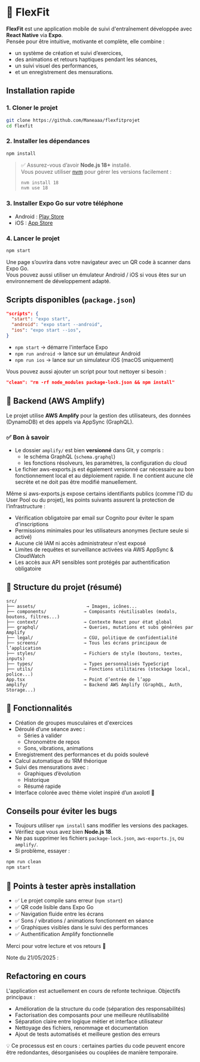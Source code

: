 
# 💪 FlexFit

**FlexFit** est une application mobile de suivi d'entraînement développée avec **React Native** via **Expo**.  
Pensée pour être intuitive, motivante et complète, elle combine :
- un système de création et suivi d’exercices,
- des animations et retours haptiques pendant les séances,
- un suivi visuel des performances,
- et un enregistrement des mensurations.

## Installation rapide

### 1. Cloner le projet

```bash
git clone https://github.com/Maneaaa/flexfitprojet
cd flexfit
```

### 2. Installer les dépendances

```bash
npm install
```

> ✅ Assurez-vous d’avoir **Node.js 18+** installé.  
> Vous pouvez utiliser [nvm](https://github.com/nvm-sh/nvm) pour gérer les versions facilement :
>
> ```bash
> nvm install 18
> nvm use 18
> ```

### 3. Installer Expo Go sur votre téléphone

- Android : [Play Store](https://play.google.com/store/apps/details?id=host.exp.exponent)  
- iOS : [App Store](https://apps.apple.com/app/expo-go/id982107779)

### 4. Lancer le projet

```bash
npm start
```

Une page s’ouvrira dans votre navigateur avec un QR code à scanner dans Expo Go.  
Vous pouvez aussi utiliser un émulateur Android / iOS si vous êtes sur un environnement de développement adapté.

## Scripts disponibles (`package.json`)

```json
"scripts": {
  "start": "expo start",
  "android": "expo start --android",
  "ios": "expo start --ios",
}
```

- `npm start` → démarre l'interface Expo
- `npm run android` → lance sur un émulateur Android
- `npm run ios` → lance sur un simulateur iOS (macOS uniquement)

Vous pouvez aussi ajouter un script pour tout nettoyer si besoin :

```json
"clean": "rm -rf node_modules package-lock.json && npm install"
```

## 🧠 Backend (AWS Amplify)

Le projet utilise **AWS Amplify** pour la gestion des utilisateurs, des données (DynamoDB) et des appels via AppSync (GraphQL).

### ✅ Bon à savoir

- Le dossier `amplify/` est bien **versionné** dans Git, y compris :
  - le schéma GraphQL (`schema.graphql`)
  - les fonctions résolveurs, les paramètres, la configuration du cloud
- Le fichier aws-exports.js est également versionné car nécessaire au bon fonctionnement local et au déploiement rapide. Il ne contient aucune clé secrète et ne doit pas être modifié manuellement.

Même si aws-exports.js expose certains identifiants publics (comme l'ID du User Pool ou du projet), les points suivants assurent la protection de l’infrastructure :
- Vérification obligatoire par email sur Cognito pour éviter le spam d'inscriptions
- Permissions minimales pour les utilisateurs anonymes (lecture seule si activé)
- Aucune clé IAM ni accès administrateur n'est exposé
- Limites de requêtes et surveillance activées via AWS AppSync & CloudWatch
- Les accès aux API sensibles sont protégés par authentification obligatoire

## 🧱 Structure du projet (résumé)

```
src/
├── assets/                   → Images, icônes...
├── components/              → Composants réutilisables (modals, boutons, filtres...)
├── context/                 → Contexte React pour état global
├── graphql/                 → Queries, mutations et subs générées par Amplify
├── legal/                   → CGU, politique de confidentialité
├── screens/                 → Tous les écrans principaux de l’application
├── styles/                  → Fichiers de style (boutons, textes, inputs)
├── types/                   → Types personnalisés TypeScript
├── utils/                   → Fonctions utilitaires (stockage local, police...)
App.tsx                      → Point d’entrée de l’app
amplify/                     → Backend AWS Amplify (GraphQL, Auth, Storage...)
```

## 📱 Fonctionnalités

- Création de groupes musculaires et d'exercices
- Déroulé d’une séance avec :
  - Séries à valider
  - Chronomètre de repos
  - Sons, vibrations, animations
- Enregistrement des performances et du poids soulevé
- Calcul automatique du 1RM théorique
- Suivi des mensurations avec :
  - Graphiques d’évolution
  - Historique
  - Résumé rapide
- Interface colorée avec thème violet inspiré d’un axolotl 🦎

## Conseils pour éviter les bugs

- Toujours utiliser `npm install` sans modifier les versions des packages.
- Vérifiez que vous avez bien **Node.js 18**.
- Ne pas supprimer les fichiers `package-lock.json`, `aws-exports.js`, ou `amplify/`.
- Si problème, essayer :

```bash
npm run clean
npm start
```

## 🧪 Points à tester après installation

- ✅ Le projet compile sans erreur (`npm start`)
- ✅ QR code lisible dans Expo Go
- ✅ Navigation fluide entre les écrans
- ✅ Sons / vibrations / animations fonctionnent en séance
- ✅ Graphiques visibles dans le suivi des performances
- ✅ Authentification Amplify fonctionnelle

Merci pour votre lecture et vos retours 🙏

Note du 21/05/2025 :
## Refactoring en cours

L'application est actuellement en cours de refonte technique.
Objectifs principaux :

- Amélioration de la structure du code (séparation des responsabilités)
- Factorisation des composants pour une meilleure réutilisabilité
- Séparation claire entre logique métier et interface utilisateur
- Nettoyage des fichiers, renommage et documentation
- Ajout de tests automatisés et meilleure gestion des erreurs

💡 Ce processus est en cours : certaines parties du code peuvent encore être redondantes, désorganisées ou couplées de manière temporaire.